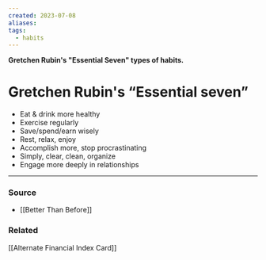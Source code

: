 ```yaml
---
created: 2023-07-08
aliases: 
tags:
  - habits
---
```

**Gretchen Rubin's "Essential Seven" types of habits.**

# Gretchen Rubin's “Essential seven”

- Eat & drink more healthy
- Exercise regularly
- Save/spend/earn wisely
- Rest, relax, enjoy
- Accomplish more, stop procrastinating
- Simply, clear, clean, organize
- Engage more deeply in relationships

****
### Source
- [[Better Than Before]]

### Related
[[Alternate Financial Index Card]]